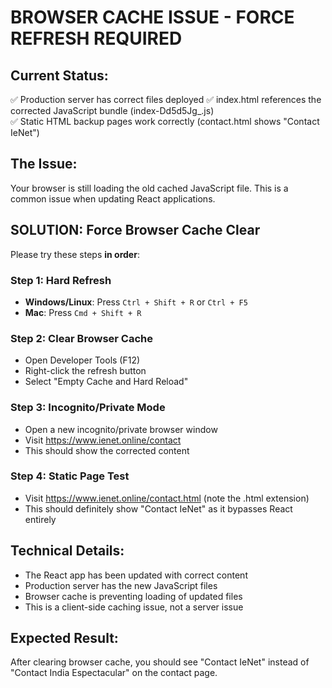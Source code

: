 # BROWSER CACHE ISSUE - FORCE REFRESH REQUIRED

## Current Status:
✅ Production server has correct files deployed
✅ index.html references the corrected JavaScript bundle (index-Dd5d5Jg_.js)  
✅ Static HTML backup pages work correctly (contact.html shows "Contact IeNet")

## The Issue:
Your browser is still loading the old cached JavaScript file. This is a common issue when updating React applications.

## SOLUTION: Force Browser Cache Clear

Please try these steps **in order**:

### Step 1: Hard Refresh
- **Windows/Linux**: Press `Ctrl + Shift + R` or `Ctrl + F5`
- **Mac**: Press `Cmd + Shift + R`

### Step 2: Clear Browser Cache
- Open Developer Tools (F12)
- Right-click the refresh button
- Select "Empty Cache and Hard Reload"

### Step 3: Incognito/Private Mode
- Open a new incognito/private browser window
- Visit https://www.ienet.online/contact
- This should show the corrected content

### Step 4: Static Page Test
- Visit https://www.ienet.online/contact.html (note the .html extension)
- This should definitely show "Contact IeNet" as it bypasses React entirely

## Technical Details:
- The React app has been updated with correct content
- Production server has the new JavaScript files
- Browser cache is preventing loading of updated files
- This is a client-side caching issue, not a server issue

## Expected Result:
After clearing browser cache, you should see "Contact IeNet" instead of "Contact India Espectacular" on the contact page.